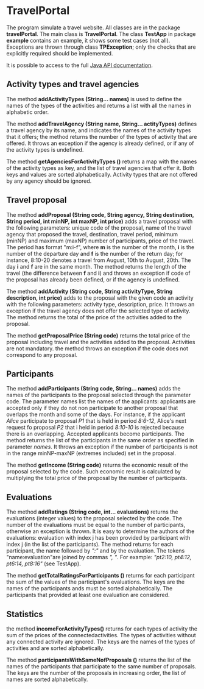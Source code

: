 # TravelPortal

The program simulate a travel website. All classes are in the package
**travelPortal**. The main class is **TravelPortal**. The class
**TestApp** in package **example** contains an example, it shows some
test cases (not all). Exceptions are thrown through class
**TPException**; only the checks that are explicitly required should be
implemented.

It is possible to access to the full [Java API
documentation](https://oop.polito.it/api/).

## Activity types and travel agencies

The method **addActivityTypes (String\... names)** is used to define the
names of the types of the activities and returns a list with all the
names in alphabetic order.

The method **addTravelAgency (String name, String\... actityTypes)**
defines a travel agency by its name, and indicates the names of the
activity types that it offers; the method returns the number of the
types of activity that are offered. It throws an exception if the agency
is already defined, or if any of the activity types is undefined.

The method **getAgenciesForActivityTypes ()** returns a map with the
names of the activity types as key, and the list of travel agencies that
offer it. Both keys and values are sorted alphabetically. Activity types
that are not offered by any agency should be ignored.

## Travel proposal

The method **addProposal (String code, String agency, String
destination, String period, int minNP, int maxNP, int price)** adds a
travel proposal with the following parameters: unique code of the
proposal, name of the travel agency that proposed the travel,
destination, travel period, minimum (minNP) and maximum (maxNP) number
of participants, price of the travel. The period has format \"m:i-f\",
where **m** is the number of the month, **i** is the number of the
departure day and **f** is the number of the return day; for instance,
8:10-20 denotes a travel from August, 10th to August, 20th. The day
**i** and **f** are in the same month. The method returns the length of
the travel (the difference between **f** and **i**) and throws an
exception if code of the proposal has already been defined, or if the
agency is undefined.

The method **addActivity (String code, String activityType, String
description, int price)** adds to the proposal with the given code an
activity with the following parameters: activity type, description,
price. It throws an exception if the travel agency does not offer the
selected type of activity. The method returns the total of the price of
the activities added to the proposal.

The method **getProposalPrice (String code)** returns the total price of
the proposal including travel and the activities added to the proposal.
Activities are not mandatory. the method throws an exception if the code
does not correspond to any proposal.

## Participants

The method **addParticipants (String code, String\... names)** adds the
names of the participants to the proposal selected through the parameter
code. The parameter names list the names of the applicants: applicants
are accepted only if they do not non participate to another proposal
that overlaps the month and some of the days. For instance, if the
applicant *Alice* participate to proposal *P1* that is held in period
*8:6-12*, Alice\'s next request fo proposal *P2* that i held in period
*8:10-10* is rejected because there is an overlapping. Accepted
applicants become participants. The method returns the list of the
participants in the same order as specified in parameter *names*. It
throws an exception if the number of participants is not in the range
minNP-maxNP (extremes included) set in the proposal.

The method **getIncome (String code)** returns the economic result of
the proposal selected by the code. Such economic result is calculated by
multiplying the total price of the proposal by the number of
participants.

## Evaluations

The method **addRatings (String code, int\... evaluations)** returns the
evaluations (integer values) to the proposal selected by the code. The
number of the evaluations must be equal to the number of participants,
otherwise an exception is thrown. It is easy to determine the authors of
the evaluations: evaluation with index j has been provided by
participant with index j (in the list of the participants). The method
returns for each participant, the name followed by *\":\"* and by the
evaluation. The tokens \"name:evaluation\"are joined by commas *\", \"*.
For example: *\"pt2:10, pt4:12, pt6:14, pt8:16\"* (see TestApp).

The method **getTotalRatingsForParticipants ()** returns for each
participant the sum of the values of the participant\'s evaluations. The
keys are the names of the participants ands must be sorted
alphabetically. The participants that provided at least one evaluation
are considered.

## Statistics

the method **incomeForActivityTypes()** returns for each types of
activity the sum of the prices of the connectedactivities. The types of
activities without any connected activity are ignored. The keys are the
names of the types of activities and are sorted alphabetically.

The method **participantsWithSameNofProposals ()** returns the list of
the names of the participants that participate to the same number of
proposals. The keys are the number of the proposals in increasing order,
the list of names are sorted alphabetically.
